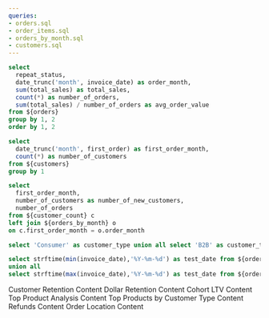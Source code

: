 ```yaml
---
queries:
- orders.sql
- order_items.sql 
- orders_by_month.sql
- customers.sql
---
```


```sql orders_by_repeat_status
select 
  repeat_status,
  date_trunc('month', invoice_date) as order_month,
  sum(total_sales) as total_sales,
  count(*) as number_of_orders,
  sum(total_sales) / number_of_orders as avg_order_value
from ${orders}
group by 1, 2
order by 1, 2
```

```sql customer_count
select 
  date_trunc('month', first_order) as first_order_month,
  count(*) as number_of_customers
from ${customers}
group by 1
```

```sql customer_and_order_count
select 
  first_order_month,
  number_of_customers as number_of_new_customers,
  number_of_orders
from ${customer_count} c
left join ${orders_by_month} o
on c.first_order_month = o.order_month
```

<Tabs>
  <Tab label='Order Dashboard'>


```sql customer_type
select 'Consumer' as customer_type union all select 'B2B' as customer_type
```

```sql date_range
select strftime(min(invoice_date),'%Y-%m-%d') as test_date from ${orders} 
union all 
select strftime(max(invoice_date),'%Y-%m-%d') as test_date from ${orders}
```



<Dropdown data={customer_type} name=customer_type value=customer_type title="Customer Type"/>

<Dropdown data={date_range} name=date_range value=test_date title="Date Range"/>





<div class="grid grid-cols-2 gap-4">
<div>

<BarChart
  data={orders_by_repeat_status}
  x=order_month
  y=avg_order_value
  yFmt="$#,###"
  type=grouped
  series=repeat_status
  title="Average Order Value (USD)"
/>



<LineChart
  data={customer_and_order_count}
  x=first_order_month
  title="Order and Customer Count by Period"
/>

</div>

  
<div>

<BarChart
  data={orders_by_month}
  x=order_month
  y=total_sales
  yFmt="$###,###,k"
  title="Monthly Sales"
  chartAreaHeight=465
/>

</div>
</div>



  </Tab>
  <Tab label='Customer Retention'>
    Customer Retention Content

  </Tab>
  <Tab label='Dollar Retention'>
    Dollar Retention Content
  </Tab>
  <Tab label='Cohort LTV'>
    Cohort LTV Content
  </Tab>
  <Tab label='Top Product Analysis'>
    Top Product Analysis Content
  </Tab>
  <Tab label='Top Products by Customer Type'>
    Top Products by Customer Type Content
  </Tab>
  <Tab label='Refunds'>
    Refunds Content
  </Tab>
  <Tab label='Order Location'>
    Order Location Content
  </Tab>
</Tabs>
